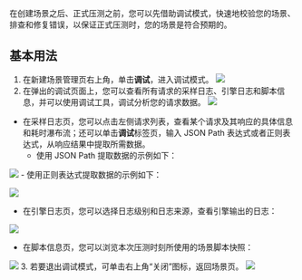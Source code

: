 在创建场景之后、正式压测之前，您可以先借助调试模式，快速地校验您的场景、排查和修复错误，以保证正式压测时，您的场景是符合预期的。

## 基本用法
1. 在新建场景管理页右上角，单击**调试**，进入调试模式。
   ![](https://qcloudimg.tencent-cloud.cn/raw/6eb2626666f6be6ae8568f3eb70afcee.png)
2. 在弹出的调试页面上，您可以查看所有请求的采样日志、引擎日志和脚本信息，并可以使用调试工具，调试分析您的请求数据。
   ![](https://qcloudimg.tencent-cloud.cn/raw/2d428bf6d130c624c441849da0a07ec7.png)
 - 在采样日志页，您可以点击左侧请求列表，查看某个请求及其响应的具体信息和耗时瀑布流；还可以单击**调试**标签页，输入 JSON Path 表达式或者正则表达式，从响应结果中提取所需数据。
	 - 使用 JSON Path 提取数据的示例如下：
 
 ![](https://qcloudimg.tencent-cloud.cn/raw/6429d3560c75e57cc7bf89876ab4b9c1.png)
	 - 使用正则表达式提取数据的示例如下：
  
 ![](https://qcloudimg.tencent-cloud.cn/raw/dd966f11f46a046582b273b46cdec021.png)
  - 在引擎日志页，您可以选择日志级别和日志来源，查看引擎输出的日志：

 ![](https://qcloudimg.tencent-cloud.cn/raw/0f5211d70562e38f76dd2d6c0ed4255a.png)
  - 在脚本信息页，您可以浏览本次压测时刻所使用的场景脚本快照：

 ![](https://qcloudimg.tencent-cloud.cn/raw/8d888f74ff98859ce1ad4177d14aeb1f.png)
3. 若要退出调试模式，可单击右上角“关闭”图标，返回场景页。
![](https://qcloudimg.tencent-cloud.cn/raw/37492f07e854cf2f7256614c1df98901.png)
